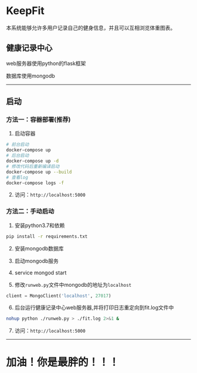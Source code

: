 # KeepFit

本系统能够允许多用户记录自己的健身信息，并且可以互相浏览体重图表。

## 健康记录中心

web服务器使用python的flask框架

数据库使用mongodb

----------------------------

## 启动
### 方法一：容器部署(推荐)
1. 启动容器
```bash
# 前台启动
docker-compose up
# 后台启动
docker-compose up -d
# 修改代码后重新编译启动
docker-compose up --build
# 查看log
docker-compose logs -f
```

2. 访问：`http://localhost:5000`


### 方法二：手动启动
1. 安装python3.7和依赖
```bash
pip install -r requirements.txt
```

2. 安装mongodb数据库

3. 启动mongodb服务

4. service mongod start

5. 修改`runweb.py`文件中mongodb的地址为`localhost`
```python
client = MongoClient('localhost', 27017)
```

6. 后台运行健康记录中心web服务器,并将打印日志重定向到fit.log文件中
```bash
nohup python ./runweb.py > ./fit.log 2>&1 &
 ```

7. 访问：`http://localhost:5000`

----------------------------

# 加油！你是最胖的！！！
